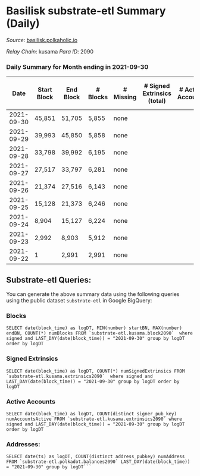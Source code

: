 # Basilisk substrate-etl Summary (Daily)

_Source_: [basilisk.polkaholic.io](https://basilisk.polkaholic.io)

*Relay Chain*: kusama
*Para ID*: 2090



### Daily Summary for Month ending in 2021-09-30


| Date | Start Block | End Block | # Blocks | # Missing | # Signed Extrinsics (total) | # Active Accounts | # Addresses with Balances | # Events | # Transfers | # XCM Transfers In | # XCM Transfers Out |
| ---- | ----------- | --------- | -------- | --------- | --------------------------- | ----------------- | ------------------------- | -------- | ----------- | ------------------ | ------------------- |
| 2021-09-30 | 45,851 | 51,705 | 5,855 | none |  |  | 7 | 11,716 |   |   |   |
| 2021-09-29 | 39,993 | 45,850 | 5,858 | none |  |  | 7 | 11,724 |   |   |   |
| 2021-09-28 | 33,798 | 39,992 | 6,195 | none |  |  | 7 | 12,395 |   |   |   |
| 2021-09-27 | 27,517 | 33,797 | 6,281 | none |  |  | 7 | 12,568 |   |   |   |
| 2021-09-26 | 21,374 | 27,516 | 6,143 | none |  |  | 7 | 12,294 |   |   |   |
| 2021-09-25 | 15,128 | 21,373 | 6,246 | none |  |  | 7 | 12,497 |   |   |   |
| 2021-09-24 | 8,904 | 15,127 | 6,224 | none |  |  | 7 | 12,453 |   |   |   |
| 2021-09-23 | 2,992 | 8,903 | 5,912 | none |  |  | 7 | 11,829 |   |   |   |
| 2021-09-22 | 1 | 2,991 | 2,991 | none |  |  | 7 | 5,984 |   |   |   |

## Substrate-etl Queries:
You can generate the above summary data using the following queries using the public dataset `substrate-etl` in Google BigQuery:


### Blocks
```
SELECT date(block_time) as logDT, MIN(number) startBN, MAX(number) endBN, COUNT(*) numBlocks FROM `substrate-etl.kusama.block2090`  where signed and LAST_DAY(date(block_time)) = "2021-09-30" group by logDT order by logDT
```


### Signed Extrinsics
```
SELECT date(block_time) as logDT, COUNT(*) numSignedExtrinsics FROM `substrate-etl.kusama.extrinsics2090`  where signed and LAST_DAY(date(block_time)) = "2021-09-30" group by logDT order by logDT
```


### Active Accounts
```
SELECT date(block_time) as logDT, COUNT(distinct signer_pub_key) numAccountsActive FROM `substrate-etl.kusama.extrinsics2090` where signed and LAST_DAY(date(block_time)) = "2021-09-30" group by logDT order by logDT
```


### Addresses:
```
SELECT date(ts) as logDT, COUNT(distinct address_pubkey) numAddress FROM `substrate-etl.polkadot.balances2090` LAST_DAY(date(block_time)) = "2021-09-30" group by logDT```

